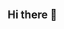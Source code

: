 ## Hi there 👋

<!--
**chandanab12/chandanab12** is a ✨ _special_ ✨ repository because its `README.md` (this file) appears on your GitHub profile.

Here are some ideas to get you started:

- 🔭 I’m currently working on building as many projects as possible
- 🌱 I’m currently learning AI in Cybersecurity, LLM Threat Detection 

I will add more eventually T_T 

